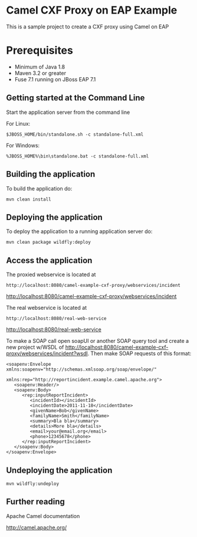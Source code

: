 Camel CXF Proxy on EAP Example
=============

This is a sample project to create a CXF proxy using Camel on EAP 

Prerequisites
=============

* Minimum of Java 1.8
* Maven 3.2 or greater
* Fuse 7.1 running on JBoss EAP 7.1


Getting started at the Command Line
------------------------------------

Start the application server from the command line

For Linux:

    $JBOSS_HOME/bin/standalone.sh -c standalone-full.xml

For Windows:

    %JBOSS_HOME%\bin\standalone.bat -c standalone-full.xml


Building the application
------------------------

To build the application do:

    mvn clean install


Deploying the application
-------------------------

To deploy the application to a running application server do:

    mvn clean package wildfly:deploy


Access the application
----------------------

The proxied webservice is located at

	http://localhost:8080/camel-example-cxf-proxy/webservices/incident

<http://localhost:8080/camel-example-cxf-proxy/webservices/incident>

The real webservice is located at

	http://localhost:8080/real-web-service
	
<http://localhost:8080/real-web-service>

To make a SOAP call open soapUI or another SOAP query tool and create a new
project w/WSDL of <http://localhost:8080/camel-example-cxf-proxy/webservices/incident?wsdl>.
Then make SOAP requests of this format:

	<soapenv:Envelope xmlns:soapenv="http://schemas.xmlsoap.org/soap/envelope/" 
	                  xmlns:rep="http://reportincident.example.camel.apache.org">
	   <soapenv:Header/>
	   <soapenv:Body>
	      <rep:inputReportIncident>
	         <incidentId></incidentId>
	         <incidentDate>2011-11-18</incidentDate>
	         <givenName>Bob</givenName>
	         <familyName>Smith</familyName>
	         <summary>Bla bla</summary>
	         <details>More bla</details>
	         <email>your@email.org</email>
	         <phone>12345678</phone>
	      </rep:inputReportIncident>
	   </soapenv:Body>
	</soapenv:Envelope>


Undeploying the application
---------------------------

    mvn wildfly:undeploy


Further reading
---------------

Apache Camel documentation

http://camel.apache.org/
